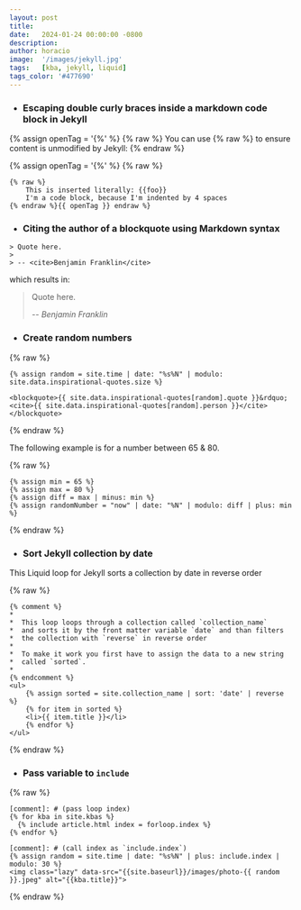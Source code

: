 ```yaml
---
layout: post
title:  
date:   2024-01-24 00:00:00 -0800
description:
author: horacio 
image:  '/images/jekyll.jpg'
tags:   [kba, jekyll, liquid]
tags_color: '#477690'
---
```


- ### Escaping double curly braces inside a markdown code block in Jekyll

{% assign openTag = '{%' %}
{% raw %}
You can use {% raw %} to ensure content is unmodified by Jekyll:
{% endraw %}

{% assign openTag = '{%' %}
{% raw %}
```
{% raw %}
    This is inserted literally: {{foo}}
    I'm a code block, because I'm indented by 4 spaces
{% endraw %}{{ openTag }} endraw %}
```

- ### Citing the author of a blockquote using Markdown syntax

```
> Quote here.
>
> -- <cite>Benjamin Franklin</cite>
```

which results in:

> Quote here.
>
> -- <cite>Benjamin Franklin</cite>


- ### Create random numbers

{% raw %}
```
{% assign random = site.time | date: "%s%N" | modulo: site.data.inspirational-quotes.size %}

<blockquote>{{ site.data.inspirational-quotes[random].quote }}&rdquo; <cite>{{ site.data.inspirational-quotes[random].person }}</cite></blockquote>
```
{% endraw %}

The following example is for a number between 65 & 80.

{% raw %}
```
{% assign min = 65 %}
{% assign max = 80 %}
{% assign diff = max | minus: min %}
{% assign randomNumber = "now" | date: "%N" | modulo: diff | plus: min %}
```
{% endraw %}

- ### Sort Jekyll collection by date

This Liquid loop for Jekyll sorts a collection by date in reverse order

{% raw %}
```
{% comment %}
*
*  This loop loops through a collection called `collection_name`
*  and sorts it by the front matter variable `date` and than filters
*  the collection with `reverse` in reverse order
*
*  To make it work you first have to assign the data to a new string
*  called `sorted`.
*
{% endcomment %}
<ul>
    {% assign sorted = site.collection_name | sort: 'date' | reverse %}
    {% for item in sorted %}
    <li>{{ item.title }}</li>
    {% endfor %}
</ul>
```
{% endraw %}

- ### Pass variable to `include`

{% raw %}
```
[comment]: # (pass loop index)
{% for kba in site.kbas %}
  {% include article.html index = forloop.index %}
{% endfor %}

[comment]: # (call index as `include.index`)
{% assign random = site.time | date: "%s%N" | plus: include.index | modulo: 30 %}
<img class="lazy" data-src="{{site.baseurl}}/images/photo-{{ random }}.jpeg" alt="{{kba.title}}">
```
{% endraw %}

